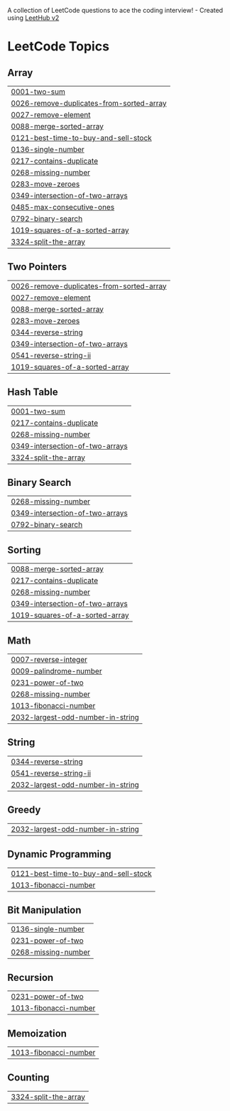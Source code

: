 A collection of LeetCode questions to ace the coding interview! - Created using [LeetHub v2](https://github.com/arunbhardwaj/LeetHub-2.0)
<!---LeetCode Topics Start-->
# LeetCode Topics
## Array
|  |
| ------- |
| [0001-two-sum](https://github.com/summbal122/Leetcode-solutions/tree/master/0001-two-sum) |
| [0026-remove-duplicates-from-sorted-array](https://github.com/summbal122/Leetcode-solutions/tree/master/0026-remove-duplicates-from-sorted-array) |
| [0027-remove-element](https://github.com/summbal122/Leetcode-solutions/tree/master/0027-remove-element) |
| [0088-merge-sorted-array](https://github.com/summbal122/Leetcode-solutions/tree/master/0088-merge-sorted-array) |
| [0121-best-time-to-buy-and-sell-stock](https://github.com/summbal122/Leetcode-solutions/tree/master/0121-best-time-to-buy-and-sell-stock) |
| [0136-single-number](https://github.com/summbal122/Leetcode-solutions/tree/master/0136-single-number) |
| [0217-contains-duplicate](https://github.com/summbal122/Leetcode-solutions/tree/master/0217-contains-duplicate) |
| [0268-missing-number](https://github.com/summbal122/Leetcode-solutions/tree/master/0268-missing-number) |
| [0283-move-zeroes](https://github.com/summbal122/Leetcode-solutions/tree/master/0283-move-zeroes) |
| [0349-intersection-of-two-arrays](https://github.com/summbal122/Leetcode-solutions/tree/master/0349-intersection-of-two-arrays) |
| [0485-max-consecutive-ones](https://github.com/summbal122/Leetcode-solutions/tree/master/0485-max-consecutive-ones) |
| [0792-binary-search](https://github.com/summbal122/Leetcode-solutions/tree/master/0792-binary-search) |
| [1019-squares-of-a-sorted-array](https://github.com/summbal122/Leetcode-solutions/tree/master/1019-squares-of-a-sorted-array) |
| [3324-split-the-array](https://github.com/summbal122/Leetcode-solutions/tree/master/3324-split-the-array) |
## Two Pointers
|  |
| ------- |
| [0026-remove-duplicates-from-sorted-array](https://github.com/summbal122/Leetcode-solutions/tree/master/0026-remove-duplicates-from-sorted-array) |
| [0027-remove-element](https://github.com/summbal122/Leetcode-solutions/tree/master/0027-remove-element) |
| [0088-merge-sorted-array](https://github.com/summbal122/Leetcode-solutions/tree/master/0088-merge-sorted-array) |
| [0283-move-zeroes](https://github.com/summbal122/Leetcode-solutions/tree/master/0283-move-zeroes) |
| [0344-reverse-string](https://github.com/summbal122/Leetcode-solutions/tree/master/0344-reverse-string) |
| [0349-intersection-of-two-arrays](https://github.com/summbal122/Leetcode-solutions/tree/master/0349-intersection-of-two-arrays) |
| [0541-reverse-string-ii](https://github.com/summbal122/Leetcode-solutions/tree/master/0541-reverse-string-ii) |
| [1019-squares-of-a-sorted-array](https://github.com/summbal122/Leetcode-solutions/tree/master/1019-squares-of-a-sorted-array) |
## Hash Table
|  |
| ------- |
| [0001-two-sum](https://github.com/summbal122/Leetcode-solutions/tree/master/0001-two-sum) |
| [0217-contains-duplicate](https://github.com/summbal122/Leetcode-solutions/tree/master/0217-contains-duplicate) |
| [0268-missing-number](https://github.com/summbal122/Leetcode-solutions/tree/master/0268-missing-number) |
| [0349-intersection-of-two-arrays](https://github.com/summbal122/Leetcode-solutions/tree/master/0349-intersection-of-two-arrays) |
| [3324-split-the-array](https://github.com/summbal122/Leetcode-solutions/tree/master/3324-split-the-array) |
## Binary Search
|  |
| ------- |
| [0268-missing-number](https://github.com/summbal122/Leetcode-solutions/tree/master/0268-missing-number) |
| [0349-intersection-of-two-arrays](https://github.com/summbal122/Leetcode-solutions/tree/master/0349-intersection-of-two-arrays) |
| [0792-binary-search](https://github.com/summbal122/Leetcode-solutions/tree/master/0792-binary-search) |
## Sorting
|  |
| ------- |
| [0088-merge-sorted-array](https://github.com/summbal122/Leetcode-solutions/tree/master/0088-merge-sorted-array) |
| [0217-contains-duplicate](https://github.com/summbal122/Leetcode-solutions/tree/master/0217-contains-duplicate) |
| [0268-missing-number](https://github.com/summbal122/Leetcode-solutions/tree/master/0268-missing-number) |
| [0349-intersection-of-two-arrays](https://github.com/summbal122/Leetcode-solutions/tree/master/0349-intersection-of-two-arrays) |
| [1019-squares-of-a-sorted-array](https://github.com/summbal122/Leetcode-solutions/tree/master/1019-squares-of-a-sorted-array) |
## Math
|  |
| ------- |
| [0007-reverse-integer](https://github.com/summbal122/Leetcode-solutions/tree/master/0007-reverse-integer) |
| [0009-palindrome-number](https://github.com/summbal122/Leetcode-solutions/tree/master/0009-palindrome-number) |
| [0231-power-of-two](https://github.com/summbal122/Leetcode-solutions/tree/master/0231-power-of-two) |
| [0268-missing-number](https://github.com/summbal122/Leetcode-solutions/tree/master/0268-missing-number) |
| [1013-fibonacci-number](https://github.com/summbal122/Leetcode-solutions/tree/master/1013-fibonacci-number) |
| [2032-largest-odd-number-in-string](https://github.com/summbal122/Leetcode-solutions/tree/master/2032-largest-odd-number-in-string) |
## String
|  |
| ------- |
| [0344-reverse-string](https://github.com/summbal122/Leetcode-solutions/tree/master/0344-reverse-string) |
| [0541-reverse-string-ii](https://github.com/summbal122/Leetcode-solutions/tree/master/0541-reverse-string-ii) |
| [2032-largest-odd-number-in-string](https://github.com/summbal122/Leetcode-solutions/tree/master/2032-largest-odd-number-in-string) |
## Greedy
|  |
| ------- |
| [2032-largest-odd-number-in-string](https://github.com/summbal122/Leetcode-solutions/tree/master/2032-largest-odd-number-in-string) |
## Dynamic Programming
|  |
| ------- |
| [0121-best-time-to-buy-and-sell-stock](https://github.com/summbal122/Leetcode-solutions/tree/master/0121-best-time-to-buy-and-sell-stock) |
| [1013-fibonacci-number](https://github.com/summbal122/Leetcode-solutions/tree/master/1013-fibonacci-number) |
## Bit Manipulation
|  |
| ------- |
| [0136-single-number](https://github.com/summbal122/Leetcode-solutions/tree/master/0136-single-number) |
| [0231-power-of-two](https://github.com/summbal122/Leetcode-solutions/tree/master/0231-power-of-two) |
| [0268-missing-number](https://github.com/summbal122/Leetcode-solutions/tree/master/0268-missing-number) |
## Recursion
|  |
| ------- |
| [0231-power-of-two](https://github.com/summbal122/Leetcode-solutions/tree/master/0231-power-of-two) |
| [1013-fibonacci-number](https://github.com/summbal122/Leetcode-solutions/tree/master/1013-fibonacci-number) |
## Memoization
|  |
| ------- |
| [1013-fibonacci-number](https://github.com/summbal122/Leetcode-solutions/tree/master/1013-fibonacci-number) |
## Counting
|  |
| ------- |
| [3324-split-the-array](https://github.com/summbal122/Leetcode-solutions/tree/master/3324-split-the-array) |
<!---LeetCode Topics End-->